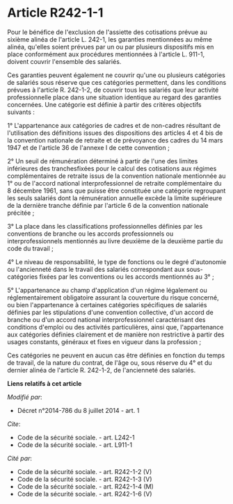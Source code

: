 # Article R242-1-1

Pour le bénéfice de l'exclusion de l'assiette des cotisations prévue au sixième alinéa de l'article L. 242-1, les garanties
mentionnées au même alinéa, qu'elles soient prévues par un ou par plusieurs dispositifs mis en place conformément aux
procédures mentionnées à l'article L. 911-1, doivent couvrir l'ensemble des salariés. 

Ces garanties peuvent également ne couvrir qu'une ou plusieurs catégories de salariés sous réserve que ces catégories
permettent, dans les conditions prévues à l'article R. 242-1-2, de couvrir tous les salariés que leur activité
professionnelle place dans une situation identique au regard des garanties concernées. Une catégorie est définie à partir des
critères objectifs suivants : 

1° L'appartenance aux catégories de cadres et de non-cadres résultant de l'utilisation des définitions issues des
dispositions des articles 4 et 4 bis de la convention nationale de retraite et de prévoyance des cadres du 14 mars 1947 et de
l'article 36 de l'annexe I de cette convention ; 

2° Un seuil de rémunération déterminé à partir de l'une des limites inférieures des tranchesfixées pour le calcul des
cotisations aux régimes complémentaires de retraite issus de la convention nationale mentionnée au 1° ou de l'accord national
interprofessionnel de retraite complémentaire du 8 décembre 1961, sans que puisse être constituée une catégorie regroupant
les seuls salariés dont la rémunération annuelle excède la limite supérieure de la dernière tranche définie par l'article 6
de la convention nationale précitée ; 

3° La place dans les classifications professionnelles définies par les conventions de branche ou les accords professionnels
ou interprofessionnels mentionnés au livre deuxième de la deuxième partie du code du travail ; 

4° Le niveau de responsabilité, le type de fonctions ou le degré d'autonomie ou l'ancienneté dans le travail des salariés
correspondant aux sous-catégories fixées par les conventions ou les accords mentionnés au 3° ; 

5° L'appartenance au champ d'application d'un régime légalement ou réglementairement obligatoire assurant la couverture du
risque concerné, ou bien l'appartenance à certaines catégories spécifiques de salariés définies par les stipulations d'une
convention collective, d'un accord de branche ou d'un accord national interprofessionnel caractérisant des conditions
d'emploi ou des activités particulières, ainsi que, l'appartenance aux catégories définies clairement et de manière non
restrictive à partir des usages constants, généraux et fixes en vigueur dans la profession ; 

Ces catégories ne peuvent en aucun cas être définies en fonction du temps de travail, de la nature du contrat, de l'âge ou,
sous réserve du 4° et du dernier alinéa de l'article R. 242-1-2, de l'ancienneté des salariés.

**Liens relatifs à cet article**

_Modifié par_:

  - Décret n°2014-786 du 8 juillet 2014 - art. 1

_Cite_:

  - Code de la sécurité sociale. - art. L242-1
  - Code de la sécurité sociale. - art. L911-1

_Cité par_:

  - Code de la sécurité sociale. - art. R242-1-2 (V)
  - Code de la sécurité sociale. - art. R242-1-3 (V)
  - Code de la sécurité sociale. - art. R242-1-4 (M)
  - Code de la sécurité sociale. - art. R242-1-6 (V)

